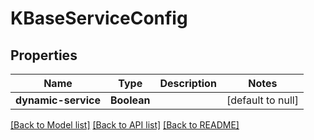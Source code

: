 # KBaseServiceConfig
## Properties

| Name | Type | Description | Notes |
|------------ | ------------- | ------------- | -------------|
| **dynamic-service** | **Boolean** |  | [default to null] |

[[Back to Model list]](../README.md#documentation-for-models) [[Back to API list]](../README.md#documentation-for-api-endpoints) [[Back to README]](../README.md)

